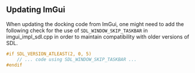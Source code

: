 ## Updating ImGui

When updating the docking code from ImGui, one might need to add the following check for the use of
`SDL_WINDOW_SKIP_TASKBAR` in imgui_impl_sdl.cpp in order to maintain compatibility with older versions of SDL.

```C++
#if SDL_VERSION_ATLEAST(2, 0, 5)
    // ... code using SDL_WINDOW_SKIP_TASKBAR ...
#endif
```
